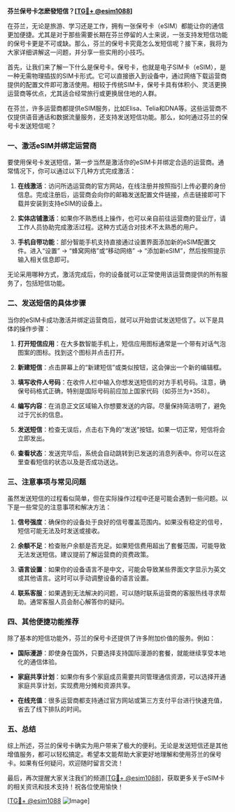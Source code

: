 **芬兰保号卡怎麽發短信？[[TG💪+ @esim1088](https://t.me/s/esim1088)]**

在芬兰，无论是旅游、学习还是工作，拥有一张保号卡（eSIM）都能让你的通信更加便捷。尤其是对于那些需要长期在芬兰停留的人士来说，一张支持发短信功能的保号卡更是不可或缺。那么，芬兰的保号卡究竟怎么发短信呢？接下来，我将为大家详细讲解这一问题，并分享一些实用的小技巧。

首先，让我们来了解一下什么是保号卡。保号卡，也就是电子SIM卡（eSIM），是一种无需物理插拔的SIM卡形式。它可以直接嵌入到设备中，通过网络下载运营商提供的配置文件即可激活使用。相较于传统SIM卡，保号卡具有体积小、灵活更换运营商等优点，尤其适合经常旅行或更换居住地的人群。

在芬兰，许多运营商都提供eSIM服务，比如Elisa、Telia和DNA等。这些运营商不仅提供语音通话和数据流量服务，还支持发送短信功能。那么，如何通过芬兰的保号卡发送短信呢？

### **一、激活eSIM并绑定运营商**

要使用保号卡发送短信，第一步当然是激活你的eSIM卡并绑定合适的运营商。通常情况下，你可以通过以下几种方式完成激活：

1. **在线激活**：访问所选运营商的官方网站，在线注册并按照指引上传必要的身份信息。完成注册后，运营商会向你的邮箱发送配置文件链接，点击链接即可下载并安装到支持eSIM的设备上。
   
2. **实体店铺激活**：如果你不熟悉线上操作，也可以亲自前往运营商的营业厅，请工作人员协助完成激活过程。这种方式适合对技术不太熟悉的用户。

3. **手机自带功能**：部分智能手机支持直接通过设置界面添加新的eSIM配置文件。进入“设置” -> “蜂窝网络”或“移动网络” -> “添加新eSIM”，然后按照提示输入相关信息即可。

无论采用哪种方式，激活完成后，你的设备就可以正常使用该运营商提供的所有服务了，包括短信功能。

### **二、发送短信的具体步骤**

当你的eSIM卡成功激活并绑定运营商后，就可以开始尝试发送短信了。以下是具体的操作步骤：

1. **打开短信应用**：在大多数智能手机上，短信应用图标通常是一个带有对话气泡图案的图标。找到这个图标并点击打开。

2. **新建短信**：点击屏幕上的“新建短信”或类似按钮，这会弹出一个新的编辑框。

3. **填写收件人号码**：在收件人栏中输入你想发送短信的对方手机号码。注意，确保号码格式正确，特别是国际号码前应加上国家代码（如芬兰为+358）。

4. **编写内容**：在消息正文区域输入你想要发送的内容。尽量保持简洁明了，避免过于冗长的信息。

5. **发送短信**：检查无误后，点击右下角的“发送”按钮。如果一切正常，短信将会立即发出。

6. **查看状态**：发送完毕后，系统会自动跳转到已发送的消息列表中。你可以在这里查看短信的状态以及是否成功送达。

### **三、注意事项与常见问题**

虽然发送短信的过程看似简单，但在实际操作过程中还是可能会遇到一些问题。以下是一些常见的注意事项和解决方法：

1. **信号强度**：确保你的设备处于良好的信号覆盖范围内。如果没有稳定的信号，短信可能无法及时发送或接收。

2. **余额不足**：检查账户余额是否充足。如果短信费用超出了套餐范围，可能导致无法发送短信。建议提前了解运营商的资费政策。

3. **语言设置**：如果你的设备语言不是中文，可能会导致某些界面文字显示为英文或其他语言。这时可以手动调整设备的语言设置。

4. **联系客服**：如果遇到无法解决的问题，可以随时联系运营商的客服热线寻求帮助。通常客服人员会耐心解答你的疑问。

### **四、其他便捷功能推荐**

除了基本的短信功能外，芬兰的保号卡还提供了许多附加价值的服务。例如：

- **国际漫游**：即使身在国外，只要选择支持国际漫游的套餐，就能继续享受本地化的通信体验。
  
- **家庭共享计划**：如果你有多个家庭成员需要共同管理通信资源，可以选择开通家庭共享计划，实现费用分摊和资源共享。

- **在线充值**：很多运营商都支持通过官方网站或第三方支付平台进行快速充值，省去了线下排队的时间。

### **五、总结**

综上所述，芬兰的保号卡确实为用户带来了极大的便利。无论是发送短信还是其他增值服务，都可以轻松搞定。希望本文能帮助大家更好地理解和使用芬兰的保号卡。如果有任何疑问，欢迎随时留言交流！

最后，再次提醒大家关注我们的频道[[TG💪+ @esim1088](https://t.me/s/esim1088)]，获取更多关于eSIM卡的相关资讯和技术支持！祝各位使用愉快！

[[TG💪+ @esim1088](https://t.me/s/esim1088) ![Image](https://i.postimg.cc/4NQfJmqS/Snipaste-2025-05-13-00-14-12.png)]